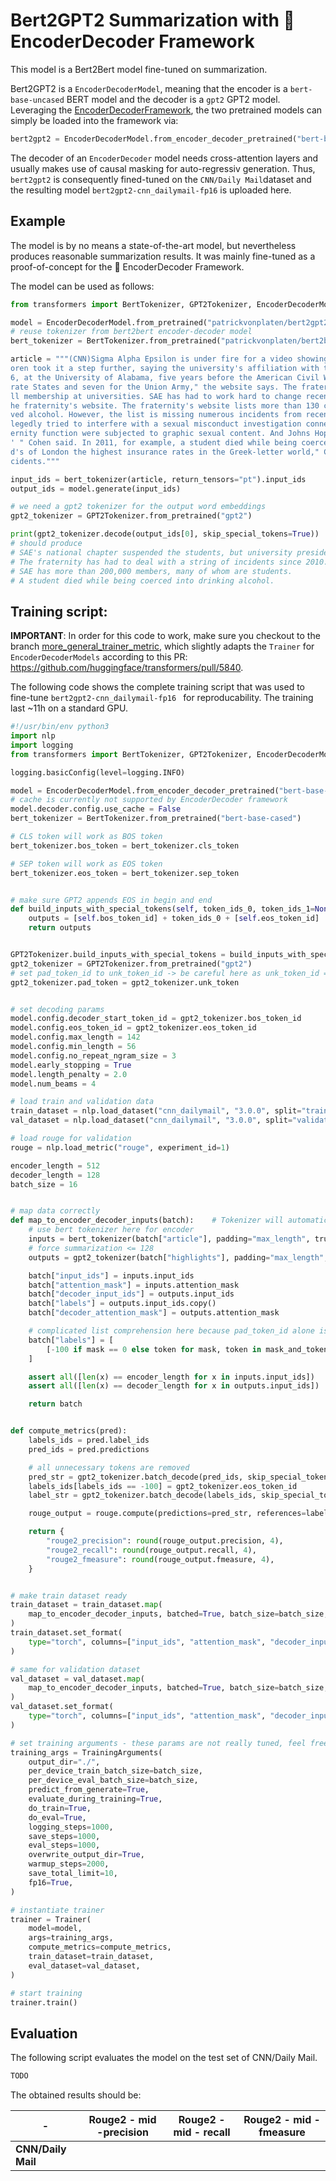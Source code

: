 # Bert2GPT2 Summarization with 🤗 EncoderDecoder Framework

This model is a Bert2Bert model fine-tuned on summarization.

Bert2GPT2 is a `EncoderDecoderModel`, meaning that the encoder is a `bert-base-uncased` 
BERT model and the decoder is a `gpt2` GPT2 model. Leveraging the [EncoderDecoderFramework](https://huggingface.co/transformers/model_doc/encoderdecoder.html#encoder-decoder-models), the 
two pretrained models can simply be loaded into the framework via:

```python
bert2gpt2 = EncoderDecoderModel.from_encoder_decoder_pretrained("bert-base-uncased", "gpt2")
```

The decoder of an `EncoderDecoder` model needs cross-attention layers and usually makes use of causal 
masking for auto-regressiv generation.
Thus, ``bert2gpt2`` is consequently fined-tuned on the `CNN/Daily Mail`dataset and the resulting model
`bert2gpt2-cnn_dailymail-fp16` is uploaded here.

## Example

The model is by no means a state-of-the-art model, but nevertheless 
produces reasonable summarization results. It was mainly fine-tuned 
as a proof-of-concept for the 🤗 EncoderDecoder Framework.

The model can be used as follows:

```python
from transformers import BertTokenizer, GPT2Tokenizer, EncoderDecoderModel

model = EncoderDecoderModel.from_pretrained("patrickvonplaten/bert2gpt2-cnn_dailymail-fp16")
# reuse tokenizer from bert2bert encoder-decoder model
bert_tokenizer = BertTokenizer.from_pretrained("patrickvonplaten/bert2bert-cnn_dailymail-fp16")

article = """(CNN)Sigma Alpha Epsilon is under fire for a video showing party-bound fraternity members singing a racist chant. SAE's national chapter suspended the students, but University of Oklahoma President David B
oren took it a step further, saying the university's affiliation with the fraternity is permanently done. The news is shocking, but it's not the first time SAE has faced controversy. SAE was founded March 9, 185
6, at the University of Alabama, five years before the American Civil War, according to the fraternity website. When the war began, the group had fewer than 400 members, of which "369 went to war for the Confede
rate States and seven for the Union Army," the website says. The fraternity now boasts more than 200,000 living alumni, along with about 15,000 undergraduates populating 219 chapters and 20 "colonies" seeking fu
ll membership at universities. SAE has had to work hard to change recently after a string of member deaths, many blamed on the hazing of new recruits, SAE national President Bradley Cohen wrote in a message on t
he fraternity's website. The fraternity's website lists more than 130 chapters cited or suspended for "health and safety incidents" since 2010. At least 30 of the incidents involved hazing, and dozens more invol
ved alcohol. However, the list is missing numerous incidents from recent months. Among them, according to various media outlets: Yale University banned the SAEs from campus activities last month after members al
legedly tried to interfere with a sexual misconduct investigation connected to an initiation rite. Stanford University in December suspended SAE housing privileges after finding sorority members attending a frat
ernity function were subjected to graphic sexual content. And Johns Hopkins University in November suspended the fraternity for underage drinking. "The media has labeled us as the 'nation's deadliest fraternity,
' " Cohen said. In 2011, for example, a student died while being coerced into excessive alcohol consumption, according to a lawsuit. SAE's previous insurer dumped the fraternity. "As a result, we are paying Lloy
d's of London the highest insurance rates in the Greek-letter world," Cohen said. Universities have turned down SAE's attempts to open new chapters, and the fraternity had to close 12 in 18 months over hazing in
cidents."""

input_ids = bert_tokenizer(article, return_tensors="pt").input_ids
output_ids = model.generate(input_ids)

# we need a gpt2 tokenizer for the output word embeddings
gpt2_tokenizer = GPT2Tokenizer.from_pretrained("gpt2")

print(gpt2_tokenizer.decode(output_ids[0], skip_special_tokens=True))
# should produce
# SAE's national chapter suspended the students, but university president says it's permanent.
# The fraternity has had to deal with a string of incidents since 2010.
# SAE has more than 200,000 members, many of whom are students.
# A student died while being coerced into drinking alcohol. 
```

## Training script:

**IMPORTANT**: In order for this code to work, make sure you checkout to the branch 
[more_general_trainer_metric](https://github.com/huggingface/transformers/tree/more_general_trainer_metric), which slightly adapts 
the `Trainer` for `EncoderDecoderModels` according to this PR: https://github.com/huggingface/transformers/pull/5840. 

The following code shows the complete training script that was used to fine-tune `bert2gpt2-cnn_dailymail-fp16
` for reproducability. The training last ~11h on a standard GPU.

```python
#!/usr/bin/env python3
import nlp
import logging
from transformers import BertTokenizer, GPT2Tokenizer, EncoderDecoderModel, Trainer, TrainingArguments

logging.basicConfig(level=logging.INFO)

model = EncoderDecoderModel.from_encoder_decoder_pretrained("bert-base-cased", "gpt2")
# cache is currently not supported by EncoderDecoder framework
model.decoder.config.use_cache = False
bert_tokenizer = BertTokenizer.from_pretrained("bert-base-cased")

# CLS token will work as BOS token
bert_tokenizer.bos_token = bert_tokenizer.cls_token

# SEP token will work as EOS token
bert_tokenizer.eos_token = bert_tokenizer.sep_token


# make sure GPT2 appends EOS in begin and end
def build_inputs_with_special_tokens(self, token_ids_0, token_ids_1=None):
    outputs = [self.bos_token_id] + token_ids_0 + [self.eos_token_id]
    return outputs


GPT2Tokenizer.build_inputs_with_special_tokens = build_inputs_with_special_tokens
gpt2_tokenizer = GPT2Tokenizer.from_pretrained("gpt2")
# set pad_token_id to unk_token_id -> be careful here as unk_token_id == eos_token_id == bos_token_id
gpt2_tokenizer.pad_token = gpt2_tokenizer.unk_token


# set decoding params
model.config.decoder_start_token_id = gpt2_tokenizer.bos_token_id
model.config.eos_token_id = gpt2_tokenizer.eos_token_id
model.config.max_length = 142
model.config.min_length = 56
model.config.no_repeat_ngram_size = 3
model.early_stopping = True
model.length_penalty = 2.0
model.num_beams = 4

# load train and validation data
train_dataset = nlp.load_dataset("cnn_dailymail", "3.0.0", split="train")
val_dataset = nlp.load_dataset("cnn_dailymail", "3.0.0", split="validation[:5%]")

# load rouge for validation
rouge = nlp.load_metric("rouge", experiment_id=1)

encoder_length = 512
decoder_length = 128
batch_size = 16


# map data correctly
def map_to_encoder_decoder_inputs(batch):    # Tokenizer will automatically set [BOS] <text> [EOS] 
    # use bert tokenizer here for encoder
    inputs = bert_tokenizer(batch["article"], padding="max_length", truncation=True, max_length=encoder_length)
    # force summarization <= 128
    outputs = gpt2_tokenizer(batch["highlights"], padding="max_length", truncation=True, max_length=decoder_length)

    batch["input_ids"] = inputs.input_ids
    batch["attention_mask"] = inputs.attention_mask
    batch["decoder_input_ids"] = outputs.input_ids
    batch["labels"] = outputs.input_ids.copy()
    batch["decoder_attention_mask"] = outputs.attention_mask

    # complicated list comprehension here because pad_token_id alone is not good enough to know whether label should be excluded or not
    batch["labels"] = [
        [-100 if mask == 0 else token for mask, token in mask_and_tokens] for mask_and_tokens in [zip(masks, labels) for masks, labels in zip(batch["decoder_attention_mask"], batch["labels"])]
    ]

    assert all([len(x) == encoder_length for x in inputs.input_ids])
    assert all([len(x) == decoder_length for x in outputs.input_ids])

    return batch


def compute_metrics(pred):
    labels_ids = pred.label_ids
    pred_ids = pred.predictions

    # all unnecessary tokens are removed
    pred_str = gpt2_tokenizer.batch_decode(pred_ids, skip_special_tokens=True)
    labels_ids[labels_ids == -100] = gpt2_tokenizer.eos_token_id
    label_str = gpt2_tokenizer.batch_decode(labels_ids, skip_special_tokens=True)

    rouge_output = rouge.compute(predictions=pred_str, references=label_str, rouge_types=["rouge2"])["rouge2"].mid

    return {
        "rouge2_precision": round(rouge_output.precision, 4),
        "rouge2_recall": round(rouge_output.recall, 4),
        "rouge2_fmeasure": round(rouge_output.fmeasure, 4),
    }


# make train dataset ready
train_dataset = train_dataset.map(
    map_to_encoder_decoder_inputs, batched=True, batch_size=batch_size, remove_columns=["article", "highlights"],
)
train_dataset.set_format(
    type="torch", columns=["input_ids", "attention_mask", "decoder_input_ids", "decoder_attention_mask", "labels"],
)

# same for validation dataset
val_dataset = val_dataset.map(
    map_to_encoder_decoder_inputs, batched=True, batch_size=batch_size, remove_columns=["article", "highlights"],
)
val_dataset.set_format(
    type="torch", columns=["input_ids", "attention_mask", "decoder_input_ids", "decoder_attention_mask", "labels"],
)

# set training arguments - these params are not really tuned, feel free to change
training_args = TrainingArguments(
    output_dir="./",
    per_device_train_batch_size=batch_size,
    per_device_eval_batch_size=batch_size,
    predict_from_generate=True,
    evaluate_during_training=True,
    do_train=True,
    do_eval=True,
    logging_steps=1000,
    save_steps=1000,
    eval_steps=1000,
    overwrite_output_dir=True,
    warmup_steps=2000,
    save_total_limit=10,
    fp16=True,
)

# instantiate trainer
trainer = Trainer(
    model=model,
    args=training_args,
    compute_metrics=compute_metrics,
    train_dataset=train_dataset,
    eval_dataset=val_dataset,
)

# start training
trainer.train()
```

## Evaluation

The following script evaluates the model on the test set of 
CNN/Daily Mail.

```python
TODO
```

The obtained results should be:

| -   |      Rouge2 - mid -precision      |  Rouge2 - mid - recall | Rouge2 - mid - fmeasure |
|----------|:-------------:|:------:|:------:|
| **CNN/Daily Mail** |  |  |  |
